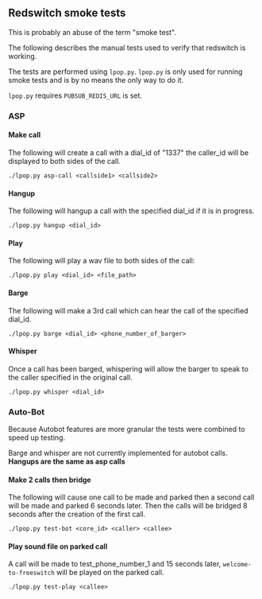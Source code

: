 ## Redswitch smoke tests
This is probably an abuse of the term "smoke test".

The following describes the manual tests used to verify that redswitch is
working.

The tests are performed using `lpop.py`. `lpop.py` is only used for running
smoke tests and is by no means the only way to do it.

`lpop.py` requires `PUBSUB_REDIS_URL` is set.

### ASP
#### Make call
The following will create a call with a dial_id of "1337" the caller_id will be
displayed to both sides of the call.

    ./lpop.py asp-call <callside1> <callside2>

#### Hangup
The following will hangup a call with the specified dial_id if it is in
progress.

    ./lpop.py hangup <dial_id>

#### Play
The following will play a wav file to both sides of the call:

    ./lpop.py play <dial_id> <file_path>

#### Barge
The following will make a 3rd call which can hear the call of the specified
dial_id.

    ./lpop.py barge <dial_id> <phone_number_of_barger>

#### Whisper
Once a call has been barged, whispering will allow the barger to speak to the
caller specified in the original call.

    ./lpop.py whisper <dial_id>

### Auto-Bot
Because Autobot features are more granular the tests were combined to speed up testing.

Barge and whisper are not currently implemented for autobot calls. **Hangups are
the same as asp calls**

#### Make 2 calls then bridge
The following will cause one call to be made and parked then a second call will
be made and parked 6 seconds later. Then the calls will be bridged 8 seconds
after the creation of the first call.

    ./lpop.py test-bot <core_id> <caller> <callee>

#### Play sound file on parked call
A call will be made to test_phone_number_1 and 15 seconds later,
`welcome-to-freeswitch` will be played on the parked call.

    ./lpop.py test-play <callee>
